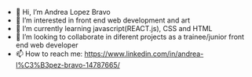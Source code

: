 - 👋 Hi, I’m Andrea Lopez Bravo
- 👀 I’m interested in front end web development and art
- 🌱 I’m currently learning javascript(REACT.js), CSS and HTML 
- 💞️ I’m looking to collaborate in diferent projects as a trainee/junior front end web developer
- 📫 How to reach me: https://www.linkedin.com/in/andrea-l%C3%B3pez-bravo-14787665/ 

<!---
andrealb88/andrealb88 is a ✨ special ✨ repository because its `README.md` (this file) appears on your GitHub profile.
You can click the Preview link to take a look at your changes.
--->
